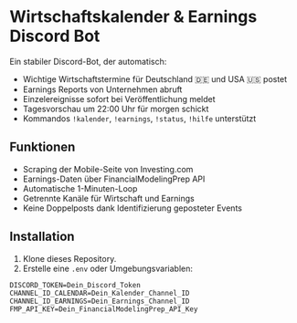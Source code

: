 # Wirtschaftskalender & Earnings Discord Bot

Ein stabiler Discord-Bot, der automatisch:

- Wichtige Wirtschaftstermine für Deutschland 🇩🇪 und USA 🇺🇸 postet
- Earnings Reports von Unternehmen abruft
- Einzelereignisse sofort bei Veröffentlichung meldet
- Tagesvorschau um 22:00 Uhr für morgen schickt
- Kommandos `!kalender`, `!earnings`, `!status`, `!hilfe` unterstützt

## Funktionen

- Scraping der Mobile-Seite von Investing.com
- Earnings-Daten über FinancialModelingPrep API
- Automatische 1-Minuten-Loop
- Getrennte Kanäle für Wirtschaft und Earnings
- Keine Doppelposts dank Identifizierung geposteter Events

## Installation

1. Klone dieses Repository.
2. Erstelle eine `.env` oder Umgebungsvariablen:

```env
DISCORD_TOKEN=Dein_Discord_Token
CHANNEL_ID_CALENDAR=Dein_Kalender_Channel_ID
CHANNEL_ID_EARNINGS=Dein_Earnings_Channel_ID
FMP_API_KEY=Dein_FinancialModelingPrep_API_Key